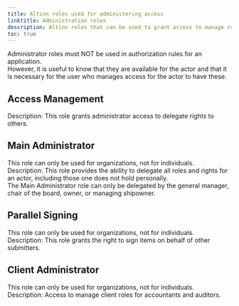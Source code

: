 ```yaml
---
title: Altinn roles used for administering access
linktitle: Administration roles
description: Altinn roles that can be used to grant access to manage roles and rights on behalf of an organization.
toc: true
---
```


Administrator roles must NOT be used in authorization rules for an application.  
However, it is useful to know that they are available for the actor and that it is necessary for the user who manages access for the actor to have these.  

## Access Management
Description: This role grants administrator access to delegate rights to others.  

## Main Administrator
This role can only be used for organizations, not for individuals.  
Description: This role provides the ability to delegate all roles and rights for an actor, including those one does not hold personally.  
The Main Administrator role can only be delegated by the general manager, chair of the board, owner, or managing shipowner.  

## Parallel Signing
This role can only be used for organizations, not for individuals.  
Description: This role grants the right to sign items on behalf of other submitters.  

## Client Administrator
This role can only be used for organizations, not for individuals.  
Description: Access to manage client roles for accountants and auditors.  
